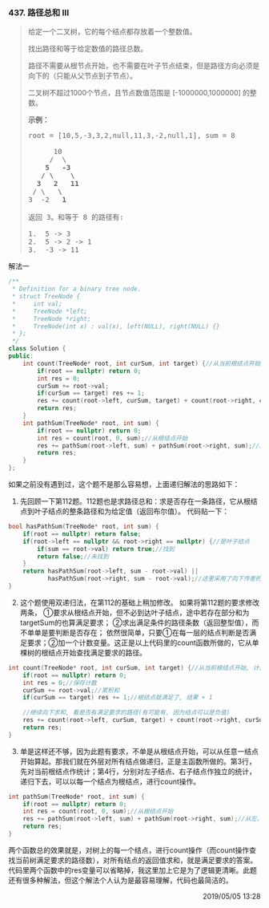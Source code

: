 ### 437. 路径总和 III

> <div class="content__2ebE"><p>给定一个二叉树，它的每个结点都存放着一个整数值。</p>
> 
> <p>找出路径和等于给定数值的路径总数。</p>
> 
> <p>路径不需要从根节点开始，也不需要在叶子节点结束，但是路径方向必须是向下的（只能从父节点到子节点）。</p>
> 
> <p>二叉树不超过1000个节点，且节点数值范围是 [-1000000,1000000] 的整数。</p>
> 
> <p><strong>示例：</strong></p>
> 
> <pre>root = [10,5,-3,3,2,null,11,3,-2,null,1], sum = 8
> 
>       10
>      /  \
>     <strong>5</strong>   <strong>-3</strong>    <strong>
>    /</strong> <strong>\</strong>    <strong>\</strong>   <strong>
>   3</strong>  <strong> 2</strong>   <strong>11</strong>
>  / \   <strong>\</strong>
> 3  -2   <strong>1</strong>
> 
> 返回 3。和等于 8 的路径有:
> 
> 1.  5 -&gt; 3
> 2.  5 -&gt; 2 -&gt; 1
> 3.  -3 -&gt; 11 </pre> </div>

解法一
```cpp
/**
 * Definition for a binary tree node.
 * struct TreeNode {
 *     int val;
 *     TreeNode *left;
 *     TreeNode *right;
 *     TreeNode(int x) : val(x), left(NULL), right(NULL) {}
 * };
 */
class Solution {
public:
    int count(TreeNode* root, int curSum, int target) {//从当前根结点开始, 计算满足要求的路径数
        if(root == nullptr) return 0;
        int res = 0;
        curSum += root->val;
        if(curSum == target) res += 1;
        res += count(root->left, curSum, target) + count(root->right, curSum, target);
        return res;
    }
    int pathSum(TreeNode* root, int sum) {
        if(root == nullptr) return 0;
        int res = count(root, 0, sum);//从根结点开始
        res += pathSum(root->left, sum) + pathSum(root->right, sum);//从左、右子树开始
        return res;
    }
};
```

如果之前没有遇到过，这个题不是那么容易想，上面递归解法的思路如下：
1. 先回顾一下第112题。112题也是求路径总和：求是否存在一条路径，它从根结点到叶子结点的整条路径和为给定值（返回布尔值）。
代码贴一下：
```cpp
bool hasPathSum(TreeNode* root, int sum) { 
    if(root == nullptr) return false;
    if(root->left == nullptr && root->right == nullptr) {//是叶子结点
        if(sum == root->val) return true;//找到
        return false;//未找到
    }
    return hasPathSum(root->left, sum - root->val) ||
           hasPathSum(root->right, sum - root->val);//这里采用了向下传差的方式, 也可以累积求和
}
```

2. 这个题使用双递归法，在第112的基础上稍加修改。
如果将第112题的要求修改两条，
①要求从根结点开始，但不必到达叶子结点，途中若存在部分和为targetSum的也算满足要求；
②求出满足条件的路径条数（返回整型值），而不单单是要判断是否存在；
依然很简单，只要①在每一层的结点判断是否满足要求；②加一个计数变量。这正是以上代码里的count函数所做的，它从单棵树的根结点开始查找满足要求的路径。
```cpp
int count(TreeNode* root, int curSum, int target) {//从当前根结点开始, 计算满足要求的路径数
    if(root == nullptr) return 0;
    int res = 0;//保存计数
    curSum += root->val;//累积和
    if(curSum == target) res += 1;//根结点就满足了, 结果 + 1
    
    //继续向下求和, 看是否有满足要求的路径(有可能有, 因为结点可以是负值)
    res += count(root->left, curSum, target) + count(root->right, curSum, target);
    return res;
}
```

3. 单是这样还不够，因为此题有要求，不单是从根结点开始，可以从任意一结点开始算起。那我们就在外层对所有结点做递归，正是主函数所做的。第3行，先对当前根结点作统计；第4行，分别对左子结点、右子结点作独立的统计，递归下去，可以以每一个结点为根结点，进行count操作。
```cpp
int pathSum(TreeNode* root, int sum) {
    if(root == nullptr) return 0;
    int res = count(root, 0, sum);//从根结点开始
    res += pathSum(root->left, sum) + pathSum(root->right, sum);//从左、右子树开始
    return res;
}
```

两个函数总的效果就是，对树上的每一个结点，进行count操作（而count操作查找当前树满足要求的路径数），对所有结点的返回值求和，就是满足要求的答案。
代码里两个函数中的res变量可以省略掉，我这里加上它是为了逻辑更清晰。此题还有很多种解法，但这个解法个人认为是最容易理解，代码也最简洁的。
<div style="text-align: right">2019/05/05 13:28  </div>
